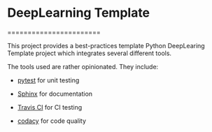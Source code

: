 # DeepLearning Template
=======================

This project provides a best-practices template Python DeepLearing Template project which integrates several different tools.

The tools used are rather opinionated. They include:

* [pytest](http://pytest.org/latest/) for unit testing
* [Sphinx](http://sphinx-doc.org/) for documentation

* [Travis CI](https://travis-ci.org/) for CI testing
* [codacy](https://www.codacy.com/) for code quality


